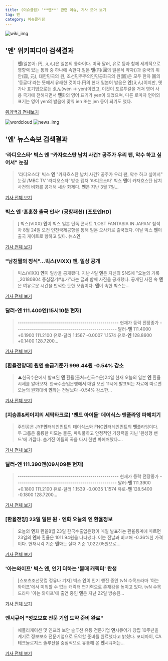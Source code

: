 ```yaml
---
title: (이슈클립) '**엔**' 관련 이슈, 기사 모아 보기
tag: 엔
category: 이슈클리핑
---
```

![wiki_img](https://user-images.githubusercontent.com/42597476/44503234-41136a80-a6d0-11e8-9071-6fc6418eafe4.png)
## **'**엔**'** 위키피디아 검색결과
>**엔**(일본어: 円, えん)은 일본의 통화이다. 미국 달러, 유로 등과 함께 세계적으로 영향력 있는 통화 중 하나에 속한다.일본 **엔**(円(圓의 일본식 약자))과 중국의 위안(圆, 元), 대한민국의 원, 조선민주주의인민공화국의 원(圓)은 모두 한자 圓의 '둥글다'라는 뜻에서 유래한 것이다.円의 현대 일본어 발음은 **엔**(えん)이지만, 옛 가나 표기법으로는 ゑん(wen → yen)이었고, 이것이 포르투갈을 거쳐 영어 사용 국가에 전해지면서 **엔**화의 영어 표기가 yen이 되었으며, 다른 로마자 언어의 표기는 영어 yen의 발음에 맞춰 ien 또는 jen 등이 되기도 했다.

<a href="https://ko.wikipedia.org/wiki/엔" target="_blank">위키백과 전체보기</a>

![wordcloud](https://s3.ap-northeast-2.amazonaws.com/lyrics101-wordcloud/2018-08-24-1535111619.png)
![news_img](https://user-images.githubusercontent.com/42597476/44507050-1206f400-a6e4-11e8-8d98-7ffbfebb353f.png)
## **'**엔**'** 뉴스속보 검색결과
### '라디오스타' 빅스 **엔** "카자흐스탄 납치 사건? 공주가 우리 팬, 악수 하고 싶어서" 눈길

>'라디오스타' 빅스 **엔** "카자흐스탄 납치 사건? 공주가 우리 팬, 악수 하고 싶어서" 눈길 /MBC TV '라디오스타' 방송 캡처  '라디오스타' 빅스 **엔**이 카자흐스탄 납치사건의 비화를 공개해 새삼 화제다.   **엔**은 지난 3월 7일...

<a href="http://www.kyeongin.com/main/view.php?key=20180824002020093" target="_blank">기사 전체 보기</a>

### 빅스 **엔** ‘훈훈한 출국 인사’ (공항패션) [포토**엔**HD]

>[ 빅스(VIXX) **엔**이 빅스 일본 단독 콘서트 ‘LOST FANTASIA IN JAPAN’ 참석 차 8월 24일 오전 인천국제공항을 통해 일본 오사카로 출국했다. 이날 빅스 **엔**이 출국 게이트로 향하고 있다. 뉴스**엔**

<a href="http://www.newsen.com/news_view.php?uid=201808240850345510" target="_blank">기사 전체 보기</a>

### "남친짤의 정석"…빅스(VIXX) **엔**, 일상 공개

>빅스(VIXX)  **엔**이 일상을 공개됐다. 지난 4일 **엔**은 자신의 SNS에 "오늘의 기록_20180804 중심잡기#휴가"라는 글과 함께 사진을 공개했다. 공개된 사진 속 **엔**은 여유로운 시간을 만끽한 듯한 모습이다. **엔**이 속한 빅스는...

<a href="http://www.topstarnews.net/news/articleView.html?idxno=470466" target="_blank">기사 전체 보기</a>

### 달러-**엔** 111.400**엔**(15시10분 현재)

>-------------------------------------------------- 현재가 등락 전장종가 -------------------------------------------------- 달러-**엔** 111.4000 +0.1900 111.2100 유로-달러 1.1567 -0.0007 1.1574 유로-**엔** 128.8600 +0.1400 128.7200...

<a href="http://www.edaily.co.kr/news/newspath.asp?newsid=02830646619310600" target="_blank">기사 전체 보기</a>

### [환율전망대] 원**엔** 송금기준가 996.44원 -0.54% 감소

>▲한국수은에서 발표된 **엔** 환율(출처=한국수은)24일 현재 오늘의 일본 **엔** 환율시세를 알아보자. 한국수출입은행에서 매일 오전 11시에 발표되는 자료에 따르면 오늘의 원화대비 **엔**화는 전날보다 -0.54% 감소한...

<a href="http://medicalreport.kr/news/view/50223" target="_blank">기사 전체 보기</a>

### [지승훈&케이지의 세팍타크로] '밴드 아이돌' 데이식스·**엔**플라잉 파헤치기

>주인공은 JYP**엔**터테인먼트의 데이식스와 FNC**엔**터테인먼트의 **엔**플라잉이다. 두 그룹은 훌륭한 미모는 물론, 파워풀하고 안정적인 가창력을 지닌 '완성형 밴드'에 가깝다. 숨겨진 이들의 곡을 다시 한번 파헤쳐봤다....

<a href="http://www.ytn.co.kr/_sn/0117_201808241000062016" target="_blank">기사 전체 보기</a>

### 달러-**엔** 111.390**엔**(09시09분 현재)

>-------------------------------------------------- 현재가 등락 전장종가 -------------------------------------------------- 달러-**엔** 111.3900 +0.1800 111.2100 유로-달러 1.1539 -0.0035 1.1574 유로-**엔** 128.5400 -0.1800 128.7200...

<a href="http://www.edaily.co.kr/news/newspath.asp?newsid=01836806619310600" target="_blank">기사 전체 보기</a>

### [환율전망] 23일 일본 원ㆍ**엔**화 오늘의 **엔** 환율정보

>오늘의 **엔**화 환율8월 23일 한국수출입은행이 매일 발표하는 환율통계에 따르면 23일의 **엔**화 환율은 1011.94원을 나타냈다. 이는 전날과 비교해 -0.36%한 가격이다. 현재시각 기준 **엔**화는 살때 기준 1,022.05원으로...

<a href="http://www.anewsa.com/detail.php?number=1360296&thread=10r02" target="_blank">기사 전체 보기</a>

### '아는와이프' 빅스 **엔**, 인기 더하는 '볼매 캐릭터' 탄생

>[스포츠조선닷컴 정유나 기자] 빅스 **엔**이 인기 행진 중인 tvN 수목드라마 '아는 와이프'에서 미워할 수 없는 캐릭터 연기력으로 존재감을 높이고 있다. tvN 수목드라마 '아는 와이프'에 출연 중인 **엔**은 지난 22일 방송된...

<a href="http://sports.chosun.com/news/ntype.htm?id=201808240100208190015850&servicedate=20180823" target="_blank">기사 전체 보기</a>

### **엔**시큐어 "정보보호 전문 기업 도약 준비 완료"

>애플리케이션 및 인프라 보안 솔루션 유통 전문기업 **엔**시큐어가 창립 10주년을 계기로 정보보호 전문기업으로 도약할 준비를 완료했다고 밝혔다. 포티파이, CA테크놀로지스 솔루션을 중점적으로 유통해 온 **엔**시큐어는...

<a href="http://www.datanet.co.kr/news/articleView.html?idxno=125763" target="_blank">기사 전체 보기</a>


